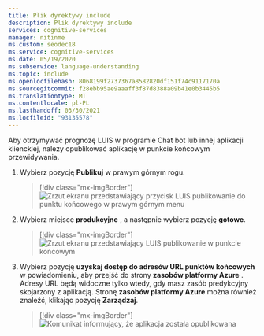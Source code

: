 ```yaml
---
title: Plik dyrektywy include
description: Plik dyrektywy include
services: cognitive-services
manager: nitinme
ms.custom: seodec18
ms.service: cognitive-services
ms.date: 05/19/2020
ms.subservice: language-understanding
ms.topic: include
ms.openlocfilehash: 8068199f2737367a8582820df151f74c9117170a
ms.sourcegitcommit: f28ebb95ae9aaaff3f87d8388a09b41e0b3445b5
ms.translationtype: MT
ms.contentlocale: pl-PL
ms.lasthandoff: 03/30/2021
ms.locfileid: "93135578"
---
```

Aby otrzymywać prognozę LUIS w programie Chat bot lub innej aplikacji klienckiej, należy opublikować aplikację w punkcie końcowym przewidywania.

1. Wybierz pozycję **Publikuj** w prawym górnym rogu.
    
    > [!div class="mx-imgBorder"]
    > ![Zrzut ekranu przedstawiający przycisk LUIS publikowanie do punktu końcowego w prawym górnym menu](../media/howto-publish/publish-button.png)

1. Wybierz miejsce **produkcyjne** , a następnie wybierz pozycję **gotowe**.

    > [!div class="mx-imgBorder"]
    > ![Zrzut ekranu przedstawiający LUIS publikowanie w punkcie końcowym](../media/howto-publish/publish-app-popup.png)

1. Wybierz pozycję **uzyskaj dostęp do adresów URL punktów końcowych** w powiadomieniu, aby przejść do strony **zasobów platformy Azure** . Adresy URL będą widoczne tylko wtedy, gdy masz zasób predykcyjny skojarzony z aplikacją. Stronę **zasobów platformy Azure** można również znaleźć, klikając pozycję **Zarządzaj**.

     > [!div class="mx-imgBorder"]
    > ![Komunikat informujący, że aplikacja została opublikowana](../media/howto-publish/publish-completed.png)